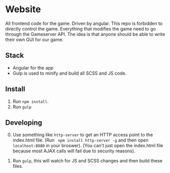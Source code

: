 # Website

All frontend code for the game. Driven by angular. This repo is forbidden to directly control the game. Everything that modifies the game need to go through the Gameserver API. The idea is that anyone should be able to write their own GUI for our game.

## Stack

 - Angular for the app
 - Gulp is used to minify and build all SCSS and JS code.

## Install

1. Run `npm install`.
2. Run `gulp`

## Developing

0. Use something like `http-server` to get an HTTP access point to the index.html file. (Run ` npm install http-server -g` and then open `localhost:8080` in your broswer). (You can't just open the index.html file because most AJAX calls will fail due to security reasons).

1. Run `gulp`, this will watch for JS and SCSS changes and then build these files.
